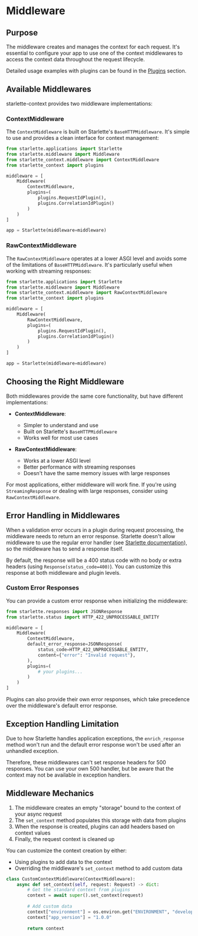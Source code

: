 # Middleware

## Purpose

The middleware creates and manages the context for each request. It's essential to configure your app to use one of the context middlewares to access the context data throughout the request lifecycle.

Detailed usage examples with plugins can be found in the [Plugins](./plugins.md) section.

## Available Middlewares

starlette-context provides two middleware implementations:

### ContextMiddleware

The `ContextMiddleware` is built on Starlette's `BaseHTTPMiddleware`. It's simple to use and provides a clean interface for context management:

```python
from starlette.applications import Starlette
from starlette.middleware import Middleware
from starlette_context.middleware import ContextMiddleware
from starlette_context import plugins

middleware = [
    Middleware(
        ContextMiddleware,
        plugins=(
            plugins.RequestIdPlugin(),
            plugins.CorrelationIdPlugin()
        )
    )
]

app = Starlette(middleware=middleware)
```

### RawContextMiddleware

The `RawContextMiddleware` operates at a lower ASGI level and avoids some of the limitations of `BaseHTTPMiddleware`. It's particularly useful when working with streaming responses:

```python
from starlette.applications import Starlette
from starlette.middleware import Middleware
from starlette_context.middleware import RawContextMiddleware
from starlette_context import plugins

middleware = [
    Middleware(
        RawContextMiddleware,
        plugins=(
            plugins.RequestIdPlugin(),
            plugins.CorrelationIdPlugin()
        )
    )
]

app = Starlette(middleware=middleware)
```

## Choosing the Right Middleware

Both middlewares provide the same core functionality, but have different implementations:

- **ContextMiddleware**: 
  - Simpler to understand and use
  - Built on Starlette's `BaseHTTPMiddleware`
  - Works well for most use cases

- **RawContextMiddleware**: 
  - Works at a lower ASGI level
  - Better performance with streaming responses
  - Doesn't have the same memory issues with large responses

For most applications, either middleware will work fine. If you're using `StreamingResponse` or dealing with large responses, consider using `RawContextMiddleware`.

## Error Handling in Middlewares

When a validation error occurs in a plugin during request processing, the middleware needs to return an error response. Starlette doesn't allow middleware to use the regular error handler (see [Starlette documentation](https://www.starlette.io/exceptions/#errors-and-handled-exceptions)), so the middleware has to send a response itself.

By default, the response will be a 400 status code with no body or extra headers (using `Response(status_code=400)`). You can customize this response at both middleware and plugin levels.

### Custom Error Responses

You can provide a custom error response when initializing the middleware:

```python
from starlette.responses import JSONResponse
from starlette.status import HTTP_422_UNPROCESSABLE_ENTITY

middleware = [
    Middleware(
        ContextMiddleware,
        default_error_response=JSONResponse(
            status_code=HTTP_422_UNPROCESSABLE_ENTITY,
            content={"error": "Invalid request"},
        ),
        plugins=(
            # your plugins...
        )
    )
]
```

Plugins can also provide their own error responses, which take precedence over the middleware's default error response.

## Exception Handling Limitation

Due to how Starlette handles application exceptions, the `enrich_response` method won't run and the default error response won't be used after an unhandled exception.

Therefore, these middlewares can't set response headers for 500 responses. You can use your own 500 handler, but be aware that the context may not be available in exception handlers.

## Middleware Mechanics

1. The middleware creates an empty "storage" bound to the context of your async request
2. The `set_context` method populates this storage with data from plugins 
3. When the response is created, plugins can add headers based on context values
4. Finally, the request context is cleaned up

You can customize the context creation by either:
- Using plugins to add data to the context
- Overriding the middleware's `set_context` method to add custom data

```python
class CustomContextMiddleware(ContextMiddleware):
    async def set_context(self, request: Request) -> dict:
        # Get the standard context from plugins
        context = await super().set_context(request)
        
        # Add custom data
        context["environment"] = os.environ.get("ENVIRONMENT", "development")
        context["app_version"] = "1.0.0"
        
        return context
```